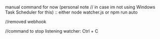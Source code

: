 manual command for now (personal note // in case im not using Windows Task Scheduler for this) :: either node watcher.js or npm run auto

//removed webhook

//command to stop listening watcher: Ctrl + C